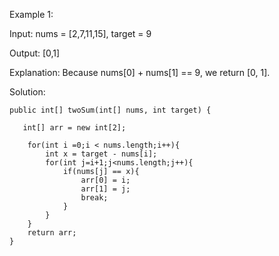 Example 1:

Input: 
nums = [2,7,11,15], 
target = 9


Output:
[0,1]

Explanation:
Because nums[0] + nums[1] == 9, we return [0, 1].


Solution: 




    public int[] twoSum(int[] nums, int target) {
    
       int[] arr = new int[2];
       
        for(int i =0;i < nums.length;i++){
            int x = target - nums[i];
            for(int j=i+1;j<nums.length;j++){
                if(nums[j] == x){
                    arr[0] = i;
                    arr[1] = j;
                    break;
                }
            }
        }
        return arr;    
    }


